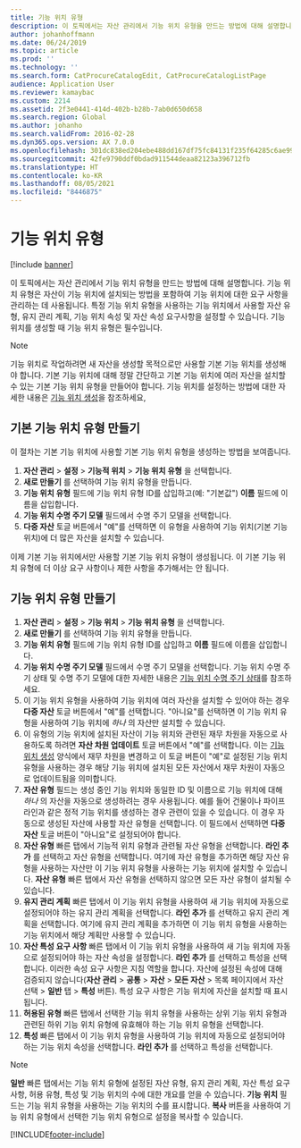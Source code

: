 ```yaml
---
title: 기능 위치 유형
description: 이 토픽에서는 자산 관리에서 기능 위치 유형을 만드는 방법에 대해 설명합니다.
author: johanhoffmann
ms.date: 06/24/2019
ms.topic: article
ms.prod: ''
ms.technology: ''
ms.search.form: CatProcureCatalogEdit, CatProcureCatalogListPage
audience: Application User
ms.reviewer: kamaybac
ms.custom: 2214
ms.assetid: 2f3e0441-414d-402b-b28b-7ab0d650d658
ms.search.region: Global
ms.author: johanho
ms.search.validFrom: 2016-02-28
ms.dyn365.ops.version: AX 7.0.0
ms.openlocfilehash: 301dc838ed204ebe488dd167df75fc84131f235f64285c6ae99c62ee1188362c
ms.sourcegitcommit: 42fe9790ddf0bdad911544deaa82123a396712fb
ms.translationtype: HT
ms.contentlocale: ko-KR
ms.lasthandoff: 08/05/2021
ms.locfileid: "8446875"
---
```

# <a name="functional-location-types"></a>기능 위치 유형

[!include [banner](../../includes/banner.md)]

 

이 토픽에서는 자산 관리에서 기능 위치 유형을 만드는 방법에 대해 설명합니다. 기능 위치 유형은 자산이 기능 위치에 설치되는 방법을 포함하여 기능 위치에 대한 요구 사항을 관리하는 데 사용됩니다. 특정 기능 위치 유형을 사용하는 기능 위치에서 사용할 자산 유형, 유지 관리 계획, 기능 위치 속성 및 자산 속성 요구사항을 설정할 수 있습니다. 기능 위치를 생성할 때 기능 위치 유형은 필수입니다.

>[!NOTE] 
>기능 위치로 작업하려면 새 자산을 생성할 목적으로만 사용할 기본 기능 위치를 생성해야 합니다. 기본 기능 위치에 대해 정말 간단하고 기본 기능 위치에 여러 자산을 설치할 수 있는 기본 기능 위치 유형을 만들어야 합니다. 기능 위치를 설정하는 방법에 대한 자세한 내용은 [기능 위치 생성](../functional-locations/create-functional-locations.md)을 참조하세요,

## <a name="create-a-default-functional-location-type"></a>기본 기능 위치 유형 만들기

이 절차는 기본 기능 위치에 사용할 기본 기능 위치 유형을 생성하는 방법을 보여줍니다.

1. **자산 관리** > **설정** > **기능적 위치** > **기능 위치 유형** 을 선택합니다.
2. **새로 만들기** 를 선택하여 기능 위치 유형을 만듭니다.
3. **기능 위치 유형** 필드에 기능 위치 유형 ID를 삽입하고(예: "기본값") **이름** 필드에 이름을 삽입합니다.
4. **기능 위치 수명 주기 모델** 필드에서 수명 주기 모델을 선택합니다.
5. **다중 자산** 토글 버튼에서 "예"를 선택하면 이 유형을 사용하여 기능 위치(기본 기능 위치)에 더 많은 자산을 설치할 수 있습니다.

이제 기본 기능 위치에서만 사용할 기본 기능 위치 유형이 생성됩니다. 이 기본 기능 위치 유형에 더 이상 요구 사항이나 제한 사항을 추가해서는 안 됩니다.


## <a name="create-functional-location-types"></a>기능 위치 유형 만들기

1. **자산 관리** > **설정** > **기능 위치** > **기능 위치 유형** 을 선택합니다.
2. **새로 만들기** 를 선택하여 기능 위치 유형을 만듭니다.
3. **기능 위치 유형** 필드에 기능 위치 유형 ID를 삽입하고 **이름** 필드에 이름을 삽입합니다.
4. **기능 위치 수명 주기 모델** 필드에서 수명 주기 모델을 선택합니다. 기능 위치 수명 주기 상태 및 수명 주기 모델에 대한 자세한 내용은 [기능 위치 수명 주기 상태](../setup-for-functional-locations/functional-location-stages.md)를 참조하세요.
5. 이 기능 위치 유형을 사용하여 기능 위치에 여러 자산을 설치할 수 있어야 하는 경우 **다중 자산** 토글 버튼에서 "예"를 선택합니다. "아니요"를 선택하면 이 기능 위치 유형을 사용하여 기능 위치에 *하나* 의 자산만 설치할 수 있습니다.
6. 이 유형의 기능 위치에 설치된 자산이 기능 위치와 관련된 재무 차원을 자동으로 사용하도록 하려면 **자산 차원 업데이트** 토글 버튼에서 "예"를 선택합니다. 이는 [기능 위치 생성](../functional-locations/create-functional-locations.md) 양식에서 재무 차원을 변경하고 이 토글 버튼이 "예"로 설정된 기능 위치 유형을 사용하는 경우 해당 기능 위치에 설치된 모든 자산에서 재무 차원이 자동으로 업데이트됨을 의미합니다.
7. **자산 유형** 필드는 생성 중인 기능 위치와 동일한 ID 및 이름으로 기능 위치에 대해 *하나* 의 자산을 자동으로 생성하려는 경우 사용됩니다. 예를 들어 건물이나 파이프라인과 같은 정적 기능 위치를 생성하는 경우 관련이 있을 수 있습니다. 이 경우 자동으로 생성된 자산에 사용할 자산 유형을 선택합니다. 이 필드에서 선택하면 **다중 자산** 토글 버튼이 "아니요"로 설정되어야 합니다.
8. **자산 유형** 빠른 탭에서 기능적 위치 유형과 관련될 자산 유형을 선택합니다. **라인 추가** 를 선택하고 자산 유형을 선택합니다. 여기에 자산 유형을 추가하면 해당 자산 유형을 사용하는 자산만 이 기능 위치 유형을 사용하는 기능 위치에 설치할 수 있습니다. **자산 유형** 빠른 탭에서 자산 유형을 선택하지 않으면 모든 자산 유형이 설치될 수 있습니다.
9. **유지 관리 계획** 빠른 탭에서 이 기능 위치 유형을 사용하여 새 기능 위치에 자동으로 설정되어야 하는 유지 관리 계획을 선택합니다. **라인 추가** 를 선택하고 유지 관리 계획을 선택합니다. 여기에 유지 관리 계획을 추가하면 이 기능 위치 유형을 사용하는 기능 위치에서 해당 계획만 사용할 수 있습니다.
10. **자산 특성 요구 사항** 빠른 탭에서 이 기능 위치 유형을 사용하여 새 기능 위치에 자동으로 설정되어야 하는 자산 속성을 설정합니다. **라인 추가** 를 선택하고 특성을 선택합니다. 이러한 속성 요구 사항은 지침 역할을 합니다. 자산에 설정된 속성에 대해 검증되지 않습니다(**자산 관리** > **공통** > **자산** > **모든 자산** > 목록 페이지에서 자산 선택 > **일반** 탭 > **특성** 버튼). 특성 요구 사항은 기능 위치에 자산을 설치할 때 표시됩니다.
11. **허용된 유형** 빠른 탭에서 선택한 기능 위치 유형을 사용하는 상위 기능 위치 유형과 관련된 하위 기능 위치 유형에 유효해야 하는 기능 위치 유형을 선택합니다.
12. **특성** 빠른 탭에서 이 기능 위치 유형을 사용하여 기능 위치에 자동으로 설정되어야 하는 기능 위치 속성을 선택합니다. **라인 추가** 를 선택하고 특성을 선택합니다.


>[!NOTE] 
>**일반** 빠른 탭에서는 기능 위치 유형에 설정된 자산 유형, 유지 관리 계획, 자산 특성 요구 사항, 허용 유형, 특성 및 기능 위치의 수에 대한 개요를 얻을 수 있습니다. **기능 위치** 필드는 기능 위치 유형을 사용하는 기능 위치의 수를 표시합니다. **복사** 버튼을 사용하여 기능 위치 유형에서 선택한 기능 위치 유형으로 설정을 복사할 수 있습니다.


[!INCLUDE[footer-include](../../../includes/footer-banner.md)]